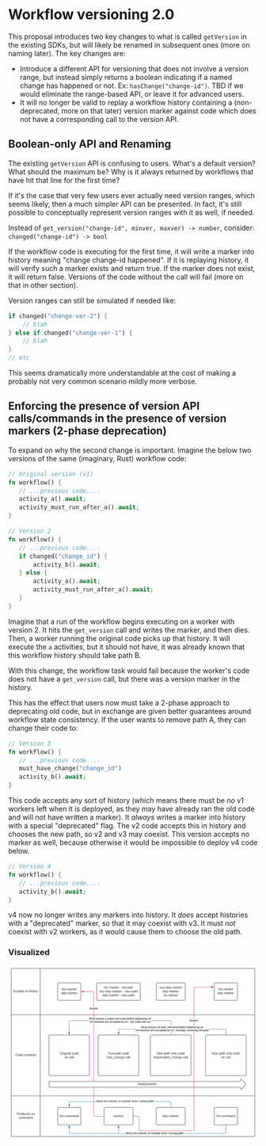 # Workflow versioning 2.0

This proposal introduces two key changes to what is called `getVersion` in the existing SDKs, but will likely be renamed in subsequent ones (more on naming later). The key changes are:

* Introduce a different API for versioning that does not involve a version range, but instead simply returns a boolean indicating if a named change has happened or not. Ex: `hasChange("change-id")`. TBD if we would eliminate the range-based API, or leave it for advanced users.
* It will no longer be valid to replay a workflow history containing a (non-deprecated, more on that later) version marker against code which does not have a corresponding call to the version API.

## Boolean-only API and Renaming
The existing `getVersion` API is confusing to users. What's a default version? What should the maximum be? Why is it always returned by workflows that have hit that line for the first time?

If it's the case that very few users ever actually need version ranges, which seems likely, then a much simpler API can be presented. In fact, it's still possible to conceptually represent version ranges with it as well, if needed.

Instead of `get_version("change-id", minver, maxver) -> number`, consider: `changed("change-id") -> bool`

If the workflow code is executing for the first time, it will write a marker into history meaning "change change-id happened". If it is replaying history, it will verify such a marker exists and return true. If the marker does not exist, it will return false. Versions of the code without the call will fail (more on that in other section).

Version ranges can still be simulated if needed like:
```rust
if changed("change-ver-2") {
    // blah
} else if changed("change-ver-1") {
    // blah
}
// etc
```

This seems dramatically more understandable at the cost of making a probably not very common scenario mildly more verbose.

## Enforcing the presence of version API calls/commands in the presence of version markers (2-phase deprecation)
To expand on why the second change is important. Imagine the below two versions of the same (imaginary, Rust) workflow code:

```rust
// Original version (v1)
fn workflow() {
   // ...previous code....
   activity_a().await;
   activity_must_run_after_a().await;
}
```

```rust
// Version 2
fn workflow() {
   // ...previous code....
   if changed("change_id") {
       activity_b().await;
   } else {
       activity_a().await;
       activity_must_run_after_a().await;
   }
}
```

Imagine that a run of the workflow begins executing on a worker with version 2. It hits the `get_version` call and writes the marker, and then dies. Then, a worker running the original code picks up that history. It will execute the `a` activities, but it should not have, it was already known that this workflow history should take path B.

With this change, the workflow task would fail because the worker's code does not have a `get_version` call, but there was a version marker in the history.

This has the effect that users now must take a 2-phase approach to deprecating old code, but in exchange are given better guarantees around workflow state consistency. If the user wants to remove path A, they can change their code to:

```rust
// Version 3
fn workflow() {
   // ...previous code....
   must_have_change("change_id")
   activity_b().await;
}
```

This code accepts any sort of history (which means there must be *no* v1 workers left when it is deployed, as they may have already ran the old code and will not have written a marker). It *always* writes a marker into history with a special "deprecated" flag. The v2 code accepts this in history and chooses the new path, so v2 and v3 may coexist. This version accepts no marker as well, because otherwise it would be impossible to deploy v4 code below.

```rust
// Version 4
fn workflow() {
   // ...previous code....
   activity_b().await;
}
```

v4 now no longer writes any markers into history. It *does* accept histories with a "deprecated" marker, so that it may coexist with v3. It must *not* coexist with v2 workers, as it would cause them to choose the old path.


### Visualized

![](change_markers.svg)
